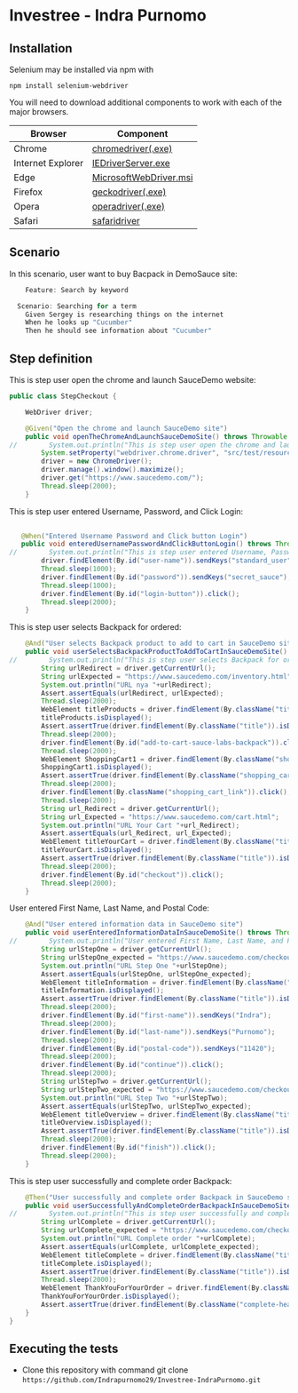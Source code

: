 # Investree - Indra Purnomo

## Installation

Selenium may be installed via npm with

`npm install selenium-webdriver`

You will need to download additional components to work with each of the major browsers.

| Browser           | Component                                                                                                                                        |
| ----------------- | ------------------------------------------------------------------------------------------------------------------------------------------------ |
| Chrome            | [chromedriver(.exe)](http://chromedriver.storage.googleapis.com/index.html)                                                                      |
| Internet Explorer | [IEDriverServer.exe](https://www.selenium.dev/downloads/)                                                                                        |
| Edge              | [MicrosoftWebDriver.msi](https://www.bing.com/?ref=go&linkid=619687)                                                                             |
| Firefox           | [geckodriver(.exe)](https://github.com/mozilla/geckodriver/releases/)                                                                            |    
| Opera             | [operadriver(.exe)](https://github.com/operasoftware/operachromiumdriver/releases)                                                               |
| Safari            | [safaridriver](https://developer.apple.com/library/archive/releasenotes/General/WhatsNewInSafari/Articles/Safari_10_0.html#//apple_ref/doc/uid/TP40014305-CH11-DontLinkElementID_28) |


## Scenario

In this scenario, user want to buy Bacpack in DemoSauce site:

```java
    Feature: Search by keyword

  Scenario: Searching for a term
    Given Sergey is researching things on the internet
    When he looks up "Cucumber"
    Then he should see information about "Cucumber"
```

## Step definition

This is step user open the chrome and launch SauceDemo website:

```java
public class StepCheckout {

    WebDriver driver;

    @Given("Open the chrome and launch SauceDemo site")
    public void openTheChromeAndLaunchSauceDemoSite() throws Throwable {
//        System.out.println("This is step user open the chrome and launch SauceDemo website");
        System.setProperty("webdriver.chrome.driver", "src/test/resources/chromedriver.exe");
        driver = new ChromeDriver();
        driver.manage().window().maximize();
        driver.get("https://www.saucedemo.com/");
        Thread.sleep(2000);
    }
```    
This is step user entered Username, Password, and Click Login:

```java
   
   @When("Entered Username Password and Click button Login")
   public void enteredUsernamePasswordAndClickButtonLogin() throws Throwable {
//        System.out.println("This is step user entered Username, Password, and Click Login");
        driver.findElement(By.id("user-name")).sendKeys("standard_user");
        Thread.sleep(1000);
        driver.findElement(By.id("password")).sendKeys("secret_sauce");
        Thread.sleep(1000);
        driver.findElement(By.id("login-button")).click();
        Thread.sleep(2000);
    }
```
This is step user selects Backpack for ordered:

```java
    @And("User selects Backpack product to add to cart in SauceDemo site")
    public void userSelectsBackpackProductToAddToCartInSauceDemoSite() throws Throwable {
//        System.out.println("This is step user selects Backpack for ordered");
        String urlRedirect = driver.getCurrentUrl();
        String urlExpected = "https://www.saucedemo.com/inventory.html";
        System.out.println("URL nya "+urlRedirect);
        Assert.assertEquals(urlRedirect, urlExpected);
        Thread.sleep(2000);
        WebElement titleProducts = driver.findElement(By.className("title"));
        titleProducts.isDisplayed();
        Assert.assertTrue(driver.findElement(By.className("title")).isDisplayed());
        Thread.sleep(2000);
        driver.findElement(By.id("add-to-cart-sauce-labs-backpack")).click();
        Thread.sleep(2000);
        WebElement ShoppingCart1 = driver.findElement(By.className("shopping_cart_badge"));
        ShoppingCart1.isDisplayed();
        Assert.assertTrue(driver.findElement(By.className("shopping_cart_badge")).isDisplayed());
        Thread.sleep(2000);
        driver.findElement(By.className("shopping_cart_link")).click();
        Thread.sleep(2000);
        String url_Redirect = driver.getCurrentUrl();
        String url_Expected = "https://www.saucedemo.com/cart.html";
        System.out.println("URL Your Cart "+url_Redirect);
        Assert.assertEquals(url_Redirect, url_Expected);
        WebElement titleYourCart = driver.findElement(By.className("title"));
        titleYourCart.isDisplayed();
        Assert.assertTrue(driver.findElement(By.className("title")).isDisplayed());
        Thread.sleep(2000);
        driver.findElement(By.id("checkout")).click();
        Thread.sleep(2000);
    }
```
User entered First Name, Last Name, and Postal Code:

```java
    @And("User entered information data in SauceDemo site")
    public void userEnteredInformationDataInSauceDemoSite() throws Throwable {
//        System.out.println("User entered First Name, Last Name, and Postal Code");
        String urlStepOne = driver.getCurrentUrl();
        String urlStepOne_expected = "https://www.saucedemo.com/checkout-step-one.html";
        System.out.println("URL Step One "+urlStepOne);
        Assert.assertEquals(urlStepOne, urlStepOne_expected);
        WebElement titleInformation = driver.findElement(By.className("title"));
        titleInformation.isDisplayed();
        Assert.assertTrue(driver.findElement(By.className("title")).isDisplayed());
        Thread.sleep(2000);
        driver.findElement(By.id("first-name")).sendKeys("Indra");
        Thread.sleep(2000);
        driver.findElement(By.id("last-name")).sendKeys("Purnomo");
        Thread.sleep(2000);
        driver.findElement(By.id("postal-code")).sendKeys("11420");
        Thread.sleep(2000);
        driver.findElement(By.id("continue")).click();
        Thread.sleep(2000);
        String urlStepTwo = driver.getCurrentUrl();
        String urlStepTwo_expected = "https://www.saucedemo.com/checkout-step-two.html";
        System.out.println("URL Step Two "+urlStepTwo);
        Assert.assertEquals(urlStepTwo, urlStepTwo_expected);
        WebElement titleOverview = driver.findElement(By.className("title"));
        titleOverview.isDisplayed();
        Assert.assertTrue(driver.findElement(By.className("title")).isDisplayed());
        Thread.sleep(2000);
        driver.findElement(By.id("finish")).click();
        Thread.sleep(2000);
    }
```
This is step user successfully and complete order Backpack:

```java
    @Then("User successfully and complete order Backpack in SauceDemo site")
    public void userSuccessfullyAndCompleteOrderBackpackInSauceDemoSite() throws Throwable {
//        System.out.println("This is step user successfully and complete order Backpack");
        String urlComplete = driver.getCurrentUrl();
        String urlComplete_expected = "https://www.saucedemo.com/checkout-complete.html";
        System.out.println("URL Complete order "+urlComplete);
        Assert.assertEquals(urlComplete, urlComplete_expected);
        WebElement titleComplete = driver.findElement(By.className("title"));
        titleComplete.isDisplayed();
        Assert.assertTrue(driver.findElement(By.className("title")).isDisplayed());
        Thread.sleep(2000);
        WebElement ThankYouForYourOrder = driver.findElement(By.className("complete-header"));
        ThankYouForYourOrder.isDisplayed();
        Assert.assertTrue(driver.findElement(By.className("complete-header")).isDisplayed());
    }
}

```

## Executing the tests

- Clone this repository with command git clone `https://github.com/Indrapurnomo29/Investree-IndraPurnomo.git`
